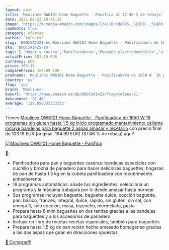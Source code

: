 ```yaml
---
layout: post
title: 'Moulinex OW6101 Home Baguette - Panifica al 37.46 % de rebaja'
date: 2021-06-22 10:46:16
image: 'https://m.media-amazon.com/images/I/41+Bn+doOkS._SL500_._SL400_.jpg'
comments: true
category: ofertas
author: 'tole.es'
slug: 'B00C5A14ZS-es Moulinex OW6101 Home Baguette - Panificadora de 1650 W 16...'
sku: 'B00C5A14ZS-es'
tags: [ 'Hogar y cocina','Panificadoras','Pequeño electrodoméstico','gluten','moulinex','sin', ]
actualPrice: 103.19 EUR
currency: EUR
price: 103.19
comparePrice: 164.99 EUR
prodname: 'Moulinex OW6101 Home Baguette - Panificadora de 1650 W  16 programas  sin gluten  hasta 1.5 kg  inicio programado  mantenimiento caliente  incluye bandejas para baguette  2 aspas amasar y recetario'
country: 'es'
flag: '🇪🇸'
brand: 'Moulinex'
buyurl: 'https://www.amazon.es/dp/B00C5A14ZS/?tag=tolees-21'
descuento: '37.46'
average: '119.658333333333'
---
```


Tienes [Moulinex OW6101 Home Baguette - Panificadora de 1650 W  16 programas  sin gluten  hasta 1.5 kg  inicio programado  mantenimiento caliente  incluye bandejas para baguette  2 aspas amasar y recetario](https://www.amazon.es/dp/B00C5A14ZS/?tag=tolees-21) con precio final de  103.19 EUR (original: 164.99 EUR) (37.46 %  de rebaja) aqui!

[![Moulinex OW6101 Home Baguette - Panifica](https://m.media-amazon.com/images/I/41+Bn+doOkS._SL500_._SL400_.jpg)](https://www.amazon.es/dp/B00C5A14ZS/?tag=tolees-21)

🔎:

- Panificadora para pan y baguettes caseras: bandejas especiales con cuchillo y brocha de panadero para hacer deliciosas baguettes; hogazas de pan de hasta 1.5 kg en la cubeta panificadora con recubrimiento antiadherente
- 16 programas automáticos: añade tus ingredientes, selecciona un programa y la máquina trabajará por ti: desde amasar hasta hornear
- Sus programas incluyen baguette, baguette dulce, cocción baguette, pan: básico, francés, integral, dulce, rápido, sin gluten, sin sal, con omega 3, solo cocción, masa, bizcocho, mermelada, pasta
- Prepara hasta 8 mini baguettes en dos tandas gracias a las bandejas para baguettes y a los accesorios de panadero
- Incluye un libro de recetas recetas especiales, también para baguettes
- Prepara hasta 1,5 kg de pan recién hecho amasado homogéneo gracias a las dos aspas que giran en direcciones opuestas

[🛒 Comprar!!!](https://www.amazon.es/dp/B00C5A14ZS/?tag=tolees-21)
